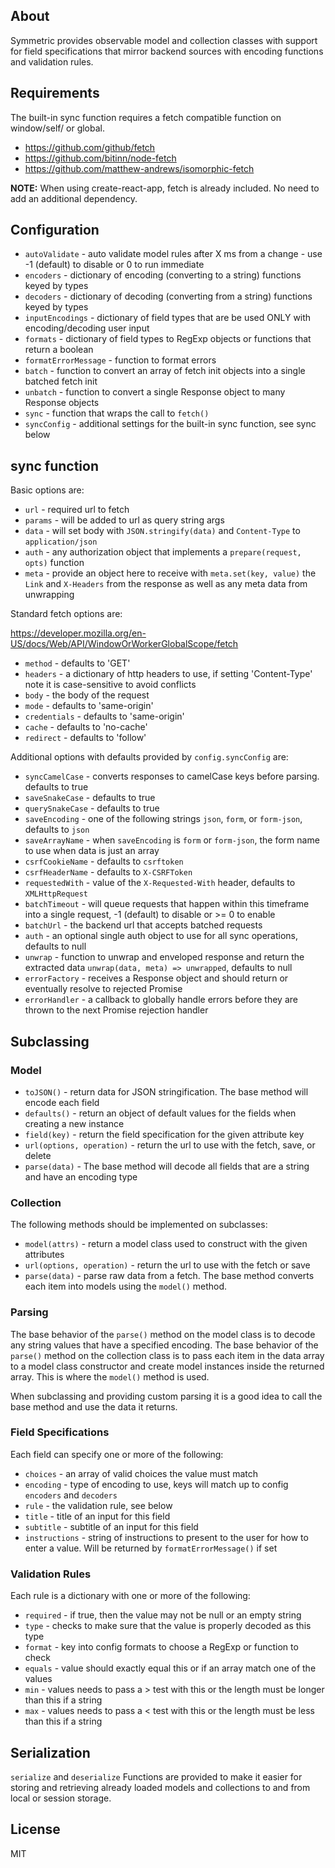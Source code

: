 ## About

Symmetric provides observable model and collection classes with support for field specifications that mirror backend sources with encoding functions and validation rules.

## Requirements

The built-in sync function requires a fetch compatible function on window/self/ or global.

- https://github.com/github/fetch
- https://github.com/bitinn/node-fetch
- https://github.com/matthew-andrews/isomorphic-fetch

**NOTE:** When using create-react-app, fetch is already included. No need to add an additional dependency.

## Configuration

- `autoValidate` - auto validate model rules after X ms from a change - use -1 (default) to disable or 0 to run immediate
- `encoders` - dictionary of encoding (converting to a string) functions keyed by types
- `decoders` - dictionary of decoding (converting from a string) functions keyed by types
- `inputEncodings` - dictionary of field types that are be used ONLY with encoding/decoding user input
- `formats` - dictionary of field types to RegExp objects or functions that return a boolean
- `formatErrorMessage` - function to format errors
- `batch` - function to convert an array of fetch init objects into a single batched fetch init
- `unbatch` - function to convert a single Response object to many Response objects
- `sync` - function that wraps the call to `fetch()`
- `syncConfig` - additional settings for the built-in sync function, see sync below

## sync function

Basic options are:

- `url` - required url to fetch
- `params` - will be added to url as query string args
- `data` - will set body with `JSON.stringify(data)` and `Content-Type` to `application/json`
- `auth` - any authorization object that implements a `prepare(request, opts)` function
- `meta` - provide an object here to receive with `meta.set(key, value)` the `Link` and `X-Headers` from the response as well as any meta data from unwrapping

Standard fetch options are:

https://developer.mozilla.org/en-US/docs/Web/API/WindowOrWorkerGlobalScope/fetch

- `method` - defaults to 'GET'
- `headers` - a dictionary of http headers to use, if setting 'Content-Type' note it is case-sensitive to avoid conflicts
- `body` - the body of the request
- `mode` - defaults to 'same-origin'
- `credentials` - defaults to 'same-origin'
- `cache` - defaults to 'no-cache'
- `redirect` - defaults to 'follow'

Additional options with defaults provided by `config.syncConfig` are:

- `syncCamelCase` - converts responses to camelCase keys before parsing. defaults to true
- `saveSnakeCase` - defaults to true
- `querySnakeCase` - defaults to true
- `saveEncoding` - one of the following strings `json`, `form`, or `form-json`, defaults to `json`
- `saveArrayName` - when `saveEncoding` is `form` or `form-json`, the form name to use when data is just an array
- `csrfCookieName` - defaults to `csrftoken`
- `csrfHeaderName` - defaults to `X-CSRFToken`
- `requestedWith` - value of the `X-Requested-With` header, defaults to `XMLHttpRequest`
- `batchTimeout` - will queue requests that happen within this timeframe into a single request, -1 (default) to disable or >= 0 to enable
- `batchUrl` - the backend url that accepts batched requests
- `auth` - an optional single auth object to use for all sync operations, defaults to null
- `unwrap` - function to unwrap and enveloped response and return the extracted data `unwrap(data, meta) => unwrapped`, defaults to null
- `errorFactory` - receives a Response object and should return or eventually resolve to rejected Promise
- `errorHandler` - a callback to globally handle errors before they are thrown to the next Promise rejection handler

## Subclassing

### Model

- `toJSON()` - return data for JSON stringification. The base method will encode each field
- `defaults()` - return an object of default values for the fields when creating a new instance
- `field(key)` - return the field specification for the given attribute key
- `url(options, operation)` - return the url to use with the fetch, save, or delete
- `parse(data)` - The base method will decode all fields that are a string and have an encoding type

### Collection

The following methods should be implemented on subclasses:

- `model(attrs)` - return a model class used to construct with the given attributes
- `url(options, operation)` - return the url to use with the fetch or save
- `parse(data)` - parse raw data from a fetch. The base method converts each item into models using the `model()` method.

### Parsing

The base behavior of the `parse()` method on the model class is to decode any string values that have a specified encoding. The base behavior of the `parse()` method on the collection class is to pass each item in the data array to a model class constructor and create model instances inside the returned array. This is where the `model()` method is used.

When subclassing and providing custom parsing it is a good idea to call the base method and use the data it returns.

### Field Specifications

Each field can specify one or more of the following:

- `choices` - an array of valid choices the value must match
- `encoding` - type of encoding to use, keys will match up to config `encoders` and `decoders`
- `rule` - the validation rule, see below
- `title` - title of an input for this field
- `subtitle` - subtitle of an input for this field
- `instructions` - string of instructions to present to the user for how to enter a value. Will be returned by `formatErrorMessage()` if set

### Validation Rules

Each rule is a dictionary with one or more of the following:

- `required` - if true, then the value may not be null or an empty string
- `type` - checks to make sure that the value is properly decoded as this type
- `format` - key into config formats to choose a RegExp or function to check
- `equals` - value should exactly equal this or if an array match one of the values
- `min` - values needs to pass a > test with this or the length must be longer than this if a string
- `max` - values needs to pass a < test with this or the length must be less than this if a string

## Serialization

`serialize` and `deserialize` Functions are provided to make it easier for storing and retrieving already loaded models and collections to and from local or session storage.

## License

MIT
